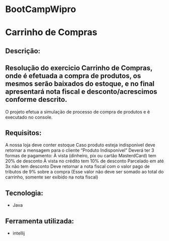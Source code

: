 # BootCampWipro

# Carrinho de Compras

## Descrição:
  <h2>Resolução do exercicio Carrinho de Compras, onde  </b>é efetuada a compra de produtos, os mesmos serão baixados do estoque, e no final
  </b> apresentará nota fiscal e desconto/acrescimos conforme descrito.</h2>
O projeto efetua a simulação de processo de compra de produtos e é executado no console.

## Requisitos:
A nossa loja deve conter estoque
Caso produto esteja indisponível deve retornar a mensagem para o cliente “Produto Indisponível”
Deverá ter 3 formas de pagamento:
À vista (dinheiro, pix ou cartão MasterdCard) tem 20% de desconto
À vista no crédito tem 10% de desconto
Parcelado em até 3x não tem desconto
Deve retornar a nota fiscal com o valor pago de tributos de 9% sobre a compra (Esse valor não deve ser somado ao total do carrinho, somente ser exibido na nota fiscal)
## Tecnologia:
- Java
## Ferramenta utilizada:
- intellij
